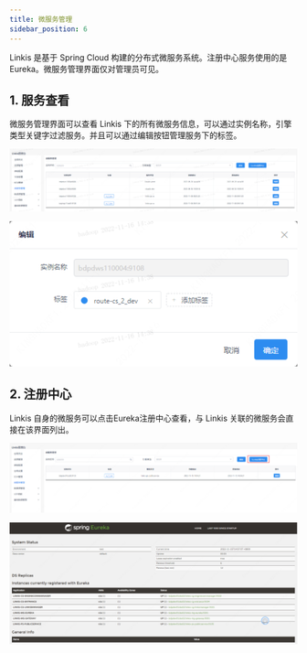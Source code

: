 ```yaml
---
title: 微服务管理
sidebar_position: 6
---
```


Linkis 是基于 Spring Cloud 构建的分布式微服务系统。注册中心服务使用的是 Eureka。微服务管理界面仅对管理员可见。

## 1. 服务查看

微服务管理界面可以查看 Linkis 下的所有微服务信息，可以通过实例名称，引擎类型关键字过滤服务。并且可以通过编辑按钮管理服务下的标签。

![](../images/microservice-list.png)

![](../images/ms-edit.png)

## 2. 注册中心

Linkis 自身的微服务可以点击Eureka注册中心查看，与 Linkis 关联的微服务会直接在该界面列出。

![](../images/eureka-btn.png)

![](../images/eureka.png)